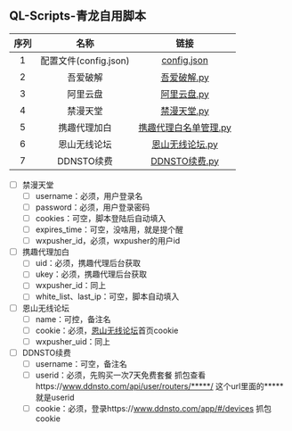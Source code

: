 ## QL-Scripts-青龙自用脚本

| 序列 |         名称          |                             链接                             |
| :--: | :-------------------: | :----------------------------------------------------------: |
|  1   | 配置文件(config.json) | [config.json](https://github.com/cloudcranes/QLScripts/blob/main/scripts/config.json) |
|  2   |       吾爱破解        | [吾爱破解.py](https://github.com/cloudcranes/QLScripts/blob/main/scripts/%E5%90%BE%E7%88%B1%E7%A0%B4%E8%A7%A3.py) |
|  3   |       阿里云盘        | [阿里云盘.py](https://github.com/cloudcranes/QLScripts/blob/main/scripts/%E9%98%BF%E9%87%8C%E4%BA%91%E7%9B%98.py) |
|  4   |       禁漫天堂        | [禁漫天堂.py](https://github.com/cloudcranes/QLScripts/blob/main/scripts/%E7%A6%81%E6%BC%AB%E5%A4%A9%E5%A0%82.py) |
|  5   |     携趣代理加白      | [携趣代理白名单管理.py](https://github.com/cloudcranes/QLScripts/blob/main/scripts/%E6%90%BA%E8%B6%A3%E4%BB%A3%E7%90%86%E7%99%BD%E5%90%8D%E5%8D%95%E7%AE%A1%E7%90%86) |
|  6   |     恩山无线论坛      | [恩山无线论坛.py](https://github.com/cloudcranes/QLScripts/blob/main/scripts/%E6%81%A9%E5%B1%B1%E6%97%A0%E7%BA%BF%E8%AE%BA%E5%9D%9B.py) |
|  7   |      DDNSTO续费       | [DDNSTO续费.py](https://github.com/cloudcranes/QLScripts/blob/main/scripts/DDNSTO%E7%BB%AD%E8%B4%B9.py) |

- [ ] 禁漫天堂
  - [ ] username：必须，用户登录名
  - [ ] password：必须，用户登录密码
  - [ ] cookies：可空，脚本登陆后自动填入
  - [ ] expires_time：可空，没啥用，就是提个醒
  - [ ] wxpusher_id，必须，wxpusher的用户id
- [ ] 携趣代理加白
  - [ ] uid：必须，携趣代理后台获取
  - [ ] ukey：必须，携趣代理后台获取
  - [ ] wxpusher_id：同上
  - [ ] white_list、last_ip：可空，脚本自动填入
- [ ] 恩山无线论坛
  - [ ] name：可控，备注名
  - [ ] cookie：必须，[恩山无线论坛](https://www.right.com.cn)首页cookie
  - [ ] wxpusher_uid：同上
- [ ] DDNSTO续费
  - [ ] username：可空，备注名
  - [ ] userid：必须，先购买一次7天免费套餐 抓包查看https://www.ddnsto.com/api/user/routers/*****/ 这个url里面的*****就是userid
  - [ ] cookie：必须，登录https://www.ddnsto.com/app/#/devices 抓包cookie
